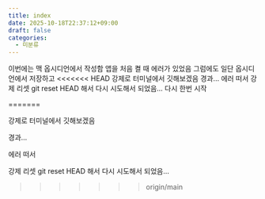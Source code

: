 ```yaml
---
title: index
date: 2025-10-18T22:37:12+09:00
draft: false
categories:
  - 미분류
---
```


이번에는 맥 옵시디언에서 작성함
앱을 처음 켤 때 에러가 있었음 그럼에도 
일단 옵시디언에서 저장하고 
<<<<<<< HEAD
강제로 터미널에서 깃해보겠음
경과...
에러 떠서 
강제 리셋 git reset HEAD 해서 다시 시도해서 되었음...
다시 한번 시작


=======

강제로 터미널에서 깃해보겠음

경과...

에러 떠서 

강제 리셋 git reset HEAD 해서 다시 시도해서 되었음...
>>>>>>> origin/main

